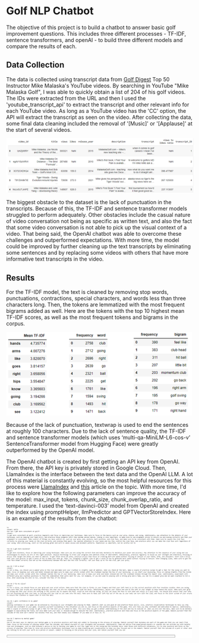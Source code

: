 # Golf NLP Chatbot

The objective of this project is to build a chatbot to answer basic golf improvement questions. This includes three different processes - TF-IDF, sentence transformers, and openAI - to build three different models and compare the results of each.

## Data Collection
The data is collected using transcript data from [Golf Digest](https://www.golfdigest.com/story/the-50-best-teachers-in-america) Top 50 Instructor Mike Malaska's YouTube videos. By searching in YouTube "Mike Malaska Golf", I was able to quickly obtain a list of 204 of his golf videos. The IDs were extracted from the URL and then I used the 'youtube_transcript_api' to extract the transcript and other relevant info for each YouTube video. As long as a YouTube video has the 'CC' option, the API will extract the transcript as seen on the video. After collecting the data, some final data cleaning included the removal of '[Music]' or '[Applause]' at the start of several videos.

![](/images/_nlp_golfdata.png)

The biggest obstacle to the dataset is the lack of punctuation in the transcripts. Because of this, the TF-IDF and sentence transformer models struggled to perform adequately. Other obstacles include the casual nature of video conversation not being as specific as written text, and also the fact that some video conversation is not able to pick up the visual context of a video. That being said, the OpenAI chatbot was able to overcome these challenges and outperformed expectations. With more time, the model could be improved by further cleaning up the text transcripts by eliminating some sentences and by replacing some videos with others that have more informative text transcripts in the video.

## Results
For the TF-IDF model, the text is cleaned by removing stop words, punctuations, contractions, special characters, and words less than three characters long. Then, the tokens are lemmatized with the most frequent bigrams added as well. Here are the tokens with the top 10 highest mean TF-IDF scores, as well as the most frequent tokens and bigrams in the corpus. 

<img src="/images/_nlp_golf_top10_tfidf.png" width="500">

Because of the lack of punctuation, textwrap is used to end the sentences at roughly 100 characters. Due to the lack of sentence quality, the TF-IDF and sentence transformer models (which uses ‘multi-qa-MiniLM-L6-cos-v’ SentenceTransformer model from Hugging Face) were greatly outperformed by the OpenAI model.

The OpenAI chatbot is created by first getting an API key from OpenAI. From there, the API key is privately stored in Google Cloud. Then, LlamaIndex is the interface between the text data and the OpenAI LLM. A lot of this material is constantly evolving, so the most helpful resources for this process were [LlamaIndex](https://docs.llamaindex.ai/en/stable/understanding/putting_it_all_together/chatbots/building_a_chatbot.html) and [this](https://shweta-lodha.medium.com/create-chatbot-based-on-the-data-feed-by-you-gpt-index-llamaindex-openai-3efd7abe3ed9) article on the topic. With more time, I'd like to explore how the following parameters can improve the accuracy of the model: max_input, tokens, chunk_size, chunk_overlap_ratio, and temperature. I used the ‘text-davinci-003’ model from OpenAI and created the index using promptHelper, llmPredictor and GPTVectorStoreIndex. Here is an example of the results from the chatbot:

<img src="/images/_nlp_golf_openai_chatbot.png" width="500">
